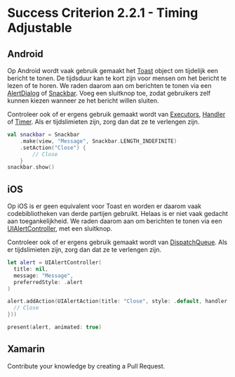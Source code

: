 # Success Criterion 2.2.1 - Timing Adjustable
## Android

Op Android wordt vaak gebruik gemaakt het [Toast](https://developer.android.com/reference/android/widget/Toast) object om tijdelijk een bericht te tonen. De tijdsduur kan te kort zijn voor mensen om het bericht te lezen of te horen. We raden daarom aan om berichten te tonen via een [AlertDialog](https://developer.android.com/reference/androidx/appcompat/app/AlertDialog) of [Snackbar](https://developer.android.com/reference/com/google/android/material/snackbar/Snackbar). Voeg een sluitknop toe, zodat gebruikers zelf kunnen kiezen wanneer ze het bericht willen sluiten.

Controleer ook of er ergens gebruik gemaakt wordt van [Executors](https://developer.android.com/reference/java/util/concurrent/Executors), [Handler](https://developer.android.com/reference/android/os/Handler) of [Timer](https://developer.android.com/reference/java/util/Timer). Als er tijdslimieten zijn, zorg dan dat ze te verlengen zijn.

```kotlin
val snackbar = Snackbar
    .make(view, "Message", Snackbar.LENGTH_INDEFINITE)
    .setAction("Close") {
        // Close
    }
snackbar.show()
```
## iOS

Op iOS is er geen equivalent voor Toast en worden er daarom vaak codebibliotheken van derde partijen gebruikt. Helaas is er niet vaak gedacht aan toegankelijkheid. We raden daarom aan om berichten te tonen via een [UIAlertController](https://developer.apple.com/documentation/uikit/uialertcontroller), met een sluitknop.

Controleer ook of er ergens gebruik gemaakt wordt van [DispatchQueue](https://developer.apple.com/documentation/dispatch/dispatchqueue). Als er tijdslimieten zijn, zorg dan dat ze te verlengen zijn.

```swift
let alert = UIAlertController(
  title: nil, 
  message: "Message", 
  preferredStyle: .alert
)

alert.addAction(UIAlertAction(title: "Close", style: .default, handler: { action in
  // Close
}))

present(alert, animated: true)
```
## Xamarin

Contribute your knowledge by creating a Pull Request.
